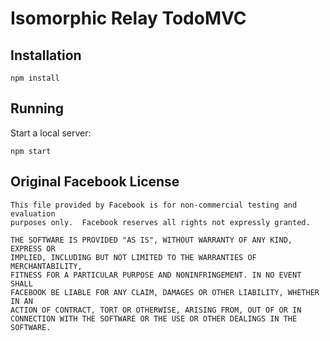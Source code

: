 # Isomorphic Relay TodoMVC

## Installation

```
npm install
```

## Running

Start a local server:

```
npm start
```

## Original Facebook License

    This file provided by Facebook is for non-commercial testing and evaluation
    purposes only.  Facebook reserves all rights not expressly granted.

    THE SOFTWARE IS PROVIDED "AS IS", WITHOUT WARRANTY OF ANY KIND, EXPRESS OR
    IMPLIED, INCLUDING BUT NOT LIMITED TO THE WARRANTIES OF MERCHANTABILITY,
    FITNESS FOR A PARTICULAR PURPOSE AND NONINFRINGEMENT. IN NO EVENT SHALL
    FACEBOOK BE LIABLE FOR ANY CLAIM, DAMAGES OR OTHER LIABILITY, WHETHER IN AN
    ACTION OF CONTRACT, TORT OR OTHERWISE, ARISING FROM, OUT OF OR IN
    CONNECTION WITH THE SOFTWARE OR THE USE OR OTHER DEALINGS IN THE SOFTWARE.

